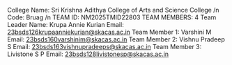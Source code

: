 College Name: Sri Krishna Adithya College of Arts and Science College /n
Code: Bruag /n
TEAM ID: NM2025TMID22803
TEAM MEMBERS: 4
Team Leader Name: Krupa Annie Kurian       Email: 23bsds126krupaanniekurian@skacas.ac.in
Team Member 1: Varshini M              Email: 23bsds160varshinim@skacas.ac.in
Team Member 2: Vishnu Pradeep S              Email: 23bsds163vishnupradeeps@skacas.ac.in
Team Member 3: Livistone S P              Email: 23bsds128livistonesp@skacas.ac.in
